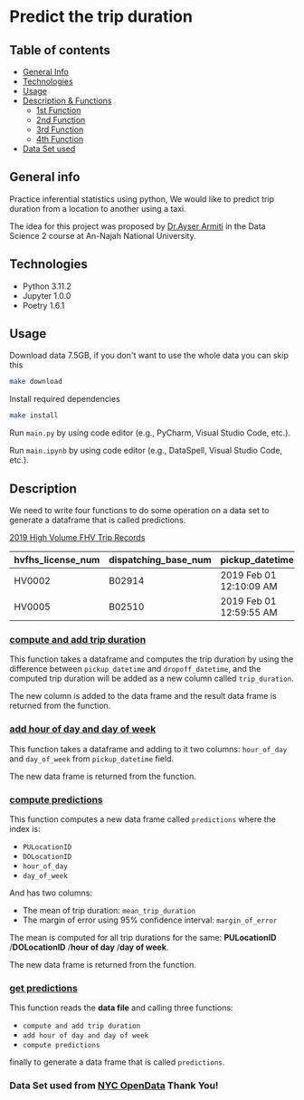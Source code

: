# Predict the trip duration

## Table of contents

* [General Info](#general-info)
* [Technologies](#technologies)
* [Usage](#usage)
* [Description & Functions](#description)
    * [1st Function](#compute-and-add-trip-duration)
    * [2nd Function](#add-hour-of-day-and-day-of-week)
    * [3rd Function](#compute-predictions)
    * [4th Function](#get-predictions)
* [Data Set used](#data-set-used-from-nyc-opendata-thank-you)

## General info

Practice inferential statistics using python,
We would like to predict trip duration from a location to another using a taxi.

The idea for this project was proposed
by [Dr.Ayser Armiti](https://www.linkedin.com/in/ayserarmiti?utm_source=share&utm_campaign=share_via&utm_content=profile&utm_medium=android_app)
in the Data Science 2 course at An-Najah National University.

## Technologies

- Python 3.11.2
- Jupyter 1.0.0
- Poetry 1.6.1

## Usage

Download data 7.5GB, if you don't want to use the whole data you can skip this

```Bash
make download
```

Install required dependencies

```Bash
make install
```

Run `main.py` by using code editor (e.g., PyCharm, Visual Studio Code, etc.).

Run `main.ipynb` by using code editor (e.g., DataSpell, Visual Studio Code, etc.).

## Description

We need to write four functions to do some operation on a data set
to generate a dataframe that is called predictions.

[2019 High Volume FHV Trip Records](https://data.cityofnewyork.us/Transportation/2019-High-Volume-FHV-Trip-Records/4p5c-cbgn/data)

 hvfhs_license_num | dispatching_base_num | pickup_datetime         | dropoff_datetime        | PULocationID | DOLocationID | SR_Flag 
-------------------|----------------------|-------------------------|-------------------------|--------------|--------------|---------
 HV0002            | B02914               | 2019 Feb 01 12:10:09 AM | 2019 Feb 01 12:31:04 AM | 161          | 33           |
 HV0005            | B02510               | 2019 Feb 01 12:59:55 AM | 2019 Feb 01 01:06:28 AM | 198          | 198          | 1       
###
### [compute and add trip duration](functions/first.py)

This function takes a dataframe and computes the trip duration by using the difference between
`pickup_datetime` and `dropoff_datetime`, and the computed trip duration will be added as a new column
called `trip_duration`.

The new column is added to the data frame and the result data frame is returned from the function.

### [add hour of day and day of week](functions/second.py)

This function takes a dataframe and adding to it two columns: `hour_of_day` and `day_of_week` from `pickup_datetime`
field.

The new data frame is returned from the function.

### [compute predictions](functions/third.py)

This function computes a new data frame called `predictions` where the index is:

- `PULocationID`
- `DOLocationID`
- `hour_of_day`
- `day_of_week`

And has two columns:

- The mean of trip duration: `mean_trip_duration`
- The margin of error using 95% confidence interval: `margin_of_error`

The mean is computed for all trip durations for the same: **PULocationID** /**DOLocationID** /**hour of day** /**day of
week**.

The new data frame is returned from the function.

### [get predictions](functions/fourth.py)

This function reads the **data file** and calling three functions:

- `compute and add trip duration`
- `add hour of day and day of week`
- `compute predictions`

finally to generate a data frame that is called `predictions`.

### Data Set used from [NYC OpenData](https://opendata.cityofnewyork.us) Thank You!

